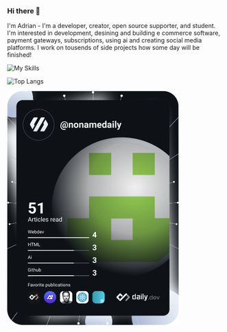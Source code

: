 ### Hi there 👋

<!--
**driver005/driver005** is a ✨ _special_ ✨ repository because its `README.md` (this file) appears on your GitHub profile.

Here are some ideas to get you started:

- 🔭 I’m currently working on ...
- 🌱 I’m currently learning ...
- 👯 I’m looking to collaborate on ...
- 🤔 I’m looking for help with ...
- 💬 Ask me about ...
- 📫 How to reach me: ...
- 😄 Pronouns: ...
- ⚡ Fun fact: ...
-->

I'm Adrian - I'm a developer, creator, open source supporter, and student. I'm interested in development, desining and building e commerce software, payment gateways, subscriptions, using ai and creating social media platforms. I work on tousends of side projects how some day will be finished!

![My Skills](https://skillicons.dev/icons?i=js,html,css,java,nodejs,figma,react,flutter,blender,go,rust,ai,nextjs,nodejs,redis,tailwind,threejs,vscode&theme=dark&perline=8)

![Top Langs](https://github-readme-stats.vercel.app/api/top-langs/?username=anuraghazra&langs_count=8)

<a href="https://app.daily.dev/DailyDevTips"><img src="https://github.com/driver005/driver005/blob/master/devcard.svg" width="400" alt="Chris Bongers's Dev Card"/></a>
